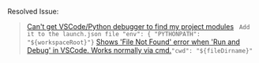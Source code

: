 Resolved Issue:

> [Can't get VSCode/Python debugger to find my project modules](https://stackoverflow.com/questions/53290328/cant-get-vscode-python-debugger-to-find-my-project-modules) ``` Add it to the launch.json file "env": { "PYTHONPATH": "${workspaceRoot}"}``` [Shows 'File Not Found' error when 'Run and Debug' in VSCode. Works normally via cmd.](https://www.reddit.com/r/learnpython/comments/uo1bfq/shows_file_not_found_error_when_run_and_debug_in/)```"cwd": "${fileDirname}"```
